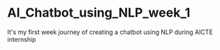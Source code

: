 # AI_Chatbot_using_NLP_week_1
It's my first week journey of creating a chatbot using NLP during AICTE internship 
